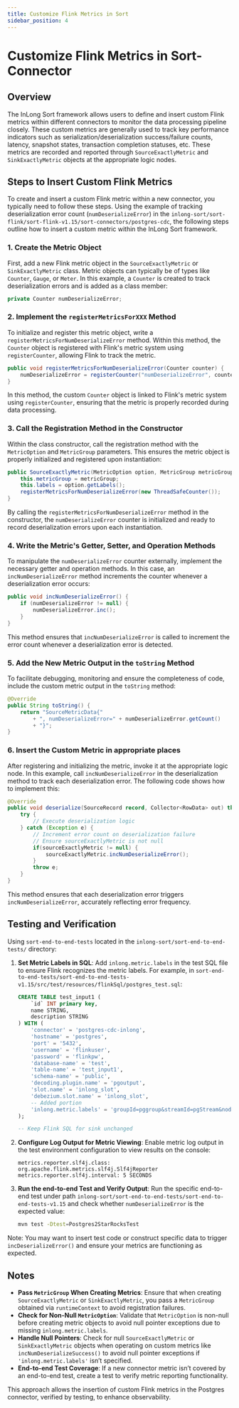 ```yaml
---
title: Customize Flink Metrics in Sort  
sidebar_position: 4
---
```


# Customize Flink Metrics in Sort-Connector

## Overview

The InLong Sort framework allows users to define and insert custom Flink metrics within different connectors to monitor the data processing pipeline closely. These custom metrics are generally used to track key performance indicators such as serialization/deserialization success/failure counts, latency, snapshot states, transaction completion statuses, etc. These metrics are recorded and reported through `SourceExactlyMetric` and `SinkExactlyMetric` objects at the appropriate logic nodes.

## Steps to Insert Custom Flink Metrics

To create and insert a custom Flink metric within a new connector, you typically need to follow these steps. Using the example of tracking deserialization error count (`numDeserializeError`) in the `inlong-sort/sort-flink/sort-flink-v1.15/sort-connectors/postgres-cdc`, the following steps outline how to insert a custom metric within the InLong Sort framework.

### 1. Create the Metric Object

First, add a new Flink metric object in the `SourceExactlyMetric` or `SinkExactlyMetric` class. Metric objects can typically be of types like `Counter`, `Gauge`, or `Meter`. In this example, a `Counter` is created to track deserialization errors and is added as a class member:

```java
private Counter numDeserializeError;
```

### 2. Implement the `registerMetricsForXXX` Method

To initialize and register this metric object, write a `registerMetricsForNumDeserializeError` method. Within this method, the `Counter` object is registered with Flink's metric system using `registerCounter`, allowing Flink to track the metric.

```java
public void registerMetricsForNumDeserializeError(Counter counter) {
    numDeserializeError = registerCounter("numDeserializeError", counter);
}
```

In this method, the custom `Counter` object is linked to Flink's metric system using `registerCounter`, ensuring that the metric is properly recorded during data processing.

### 3. Call the Registration Method in the Constructor

Within the class constructor, call the registration method with the `MetricOption` and `MetricGroup` parameters. This ensures the metric object is properly initialized and registered upon instantiation:

```java
public SourceExactlyMetric(MetricOption option, MetricGroup metricGroup) {
    this.metricGroup = metricGroup;
    this.labels = option.getLabels();
    registerMetricsForNumDeserializeError(new ThreadSafeCounter());
}
```

By calling the `registerMetricsForNumDeserializeError` method in the constructor, the `numDeserializeError` counter is initialized and ready to record deserialization errors upon each instantiation.

### 4. Write the Metric's Getter, Setter, and Operation Methods

To manipulate the `numDeserializeError` counter externally, implement the necessary getter and operation methods. In this case, an `incNumDeserializeError` method increments the counter whenever a deserialization error occurs:

```java
public void incNumDeserializeError() {
    if (numDeserializeError != null) {
        numDeserializeError.inc();
    }
}
```

This method ensures that `incNumDeserializeError` is called to increment the error count whenever a deserialization error is detected.

### 5. Add the New Metric Output in the `toString` Method

To facilitate debugging, monitoring and ensure the completeness of code, include the custom metric output in the `toString` method:

```java
@Override
public String toString() {
    return "SourceMetricData{" 
        + ", numDeserializeError=" + numDeserializeError.getCount()
        + "}";
}
```

### 6. Insert the Custom Metric in appropriate places

After registering and initializing the metric, invoke it at the appropriate logic node. In this example, call `incNumDeserializeError` in the deserialization method to track each deserialization error. The following code shows how to implement this:

```java
@Override
public void deserialize(SourceRecord record, Collector<RowData> out) throws Exception {
    try {
        // Execute deserialization logic
    } catch (Exception e) {
        // Increment error count on deserialization failure
        // Ensure sourceExactlyMetric is not null
        if(sourceExactlyMetric != null) {
            sourceExactlyMetric.incNumDeserializeError();
        }
        throw e;
    }
}
```

This method ensures that each deserialization error triggers `incNumDeserializeError`, accurately reflecting error frequency.

## Testing and Verification

Using `sort-end-to-end-tests` located in the `inlong-sort/sort-end-to-end-tests/` directory:

1. **Set Metric Labels in SQL**: Add `inlong.metric.labels` in the test SQL file to ensure Flink recognizes the metric labels. For example, in `sort-end-to-end-tests/sort-end-to-end-tests-v1.15/src/test/resources/flinkSql/postgres_test.sql`:

    ```sql
    CREATE TABLE test_input1 (
        `id` INT primary key,
        name STRING,
        description STRING
    ) WITH (
        'connector' = 'postgres-cdc-inlong',
        'hostname' = 'postgres',
        'port' = '5432',
        'username' = 'flinkuser',
        'password' = 'flinkpw',
        'database-name' = 'test',
        'table-name' = 'test_input1',
        'schema-name' = 'public',
        'decoding.plugin.name' = 'pgoutput',
        'slot.name' = 'inlong_slot',
        'debezium.slot.name' = 'inlong_slot',
        -- Added portion
        'inlong.metric.labels' = 'groupId=pggroup&streamId=pgStream&nodeId=pgNode'
    );

    -- Keep Flink SQL for sink unchanged
    ```

2. **Configure Log Output for Metric Viewing**: Enable metric log output in the test environment configuration to view results on the console:

    ```properties
    metrics.reporter.slf4j.class: org.apache.flink.metrics.slf4j.Slf4jReporter
    metrics.reporter.slf4j.interval: 5 SECONDS
    ```

3. **Run the end-to-end Test and Verify Output**: Run the specific end-to-end test under path `inlong-sort/sort-end-to-end-tests/sort-end-to-end-tests-v1.15` and check whether `numDeserializeError` is the expected value:

    ```bash
    mvn test -Dtest=Postgres2StarRocksTest

Note: You may want to insert test code or construct specific data to trigger `incDeserializeError()` and ensure your metrics are functioning as expected.

## Notes

* **Pass `MetricGroup` When Creating Metrics**: Ensure that when creating `SourceExactlyMetric` or `SinkExactlyMetric`, you pass a `MetricGroup` obtained via `runtimeContext` to avoid registration failures.
* **Check for Non-Null `MetricOption`**: Validate that `MetricOption` is non-null before creating metric objects to avoid null pointer exceptions due to missing `inlong.metric.labels`.
* **Handle Null Pointers**: Check for null `SourceExactlyMetric` or `SinkExactlyMetric` objects when operating on custom metrics like `incNumDeserializeSuccess()` to avoid null pointer exceptions if `'inlong.metric.labels'` isn’t specified.
* **End-to-end Test Coverage**: If a new connector metric isn’t covered by an end-to-end test, create a test to verify metric reporting functionality.

This approach allows the insertion of custom Flink metrics in the Postgres connector, verified by testing, to enhance observability.